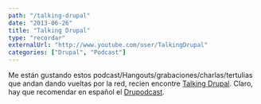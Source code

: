 ```yaml
---
path: "/talking-drupal"
date: "2013-06-26"
title: "Talking Drupal"
type: "recordar"
externalUrl: "http://www.youtube.com/user/TalkingDrupal"
categories: ["Drupal", "Podcast"]
---
```


Me están gustando estos podcast/Hangouts/grabaciones/charlas/tertulias que andan dando vueltas por la red, recien encontre [Talking Drupal](http://www.youtube.com/user/TalkingDrupal). Claro, hay que recomendar en español el [Drupodcast](http://www.drupodcast.com/).
